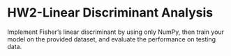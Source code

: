 # HW2-Linear Discriminant Analysis
Implement Fisher’s linear discriminant by
using only NumPy, then train your model on the provided dataset, and evaluate the
performance on testing data. 


